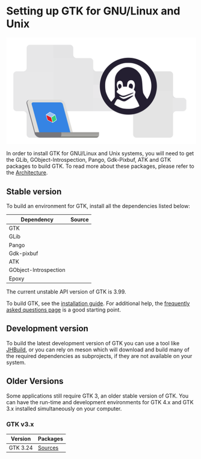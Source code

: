 ---
---

# Setting up GTK for GNU/Linux and Unix

![GTK and Linux](/assets/img/docs/docs-gtk-linux.svg)

In order to install GTK for GNU/Linux and Unix systems, you will need to get
the GLib, GObject-Introspection, Pango, Gdk-Pixbuf, ATK and GTK packages to
build GTK. To read more about these packages, please refer to the
[Architecture](/docs/architecture/).

## Stable version

To build an environment for GTK, install all the dependencies listed below:

Dependency | Source
--- | :---:
GTK | [<i class="fas fa-download"></i>](https://download.gnome.org/sources/gtk+/3.99/)
GLib | [<i class="fas fa-download"></i>](https://download.gnome.org/sources/glib/)
Pango | [<i class="fas fa-download"></i>](https://download.gnome.org/sources/pango/)
Gdk-pixbuf | [<i class="fas fa-download"></i>](https://download.gnome.org/sources/gdk-pixbuf/)
ATK | [<i class="fas fa-download"></i>](https://download.gnome.org/sources/atk/)
GObject-Introspection | [<i class="fas fa-download"></i>](https://download.gnome.org/sources/gobject-introspection/)
Epoxy | [<i class="fas fa-download"></i>](https://download.gnome.org/sources/libepoxy/)

The current unstable API version of GTK is 3.99.

To build GTK, see the [installation guide](https://developer.gnome.org/gtk4/unstable/gtk-building.html).
For additional help, the [frequently asked questions page](https://developer.gnome.org/gtk4/unstable/gtk-question-index.html) is a
good starting point.

## Development version

To build the latest development version of GTK you can use a tool like
[JHBuild](https://wiki.gnome.org/Projects/Jhbuild), or you can rely on
meson which will download and build many of the required dependencies
as subprojects, if they are not available on your system.

## Older Versions

Some applications still require GTK 3, an older stable version of GTK. You
can have the run-time and development environments for GTK 4.x and GTK 3.x
installed simultaneously on your computer.

### GTK v3.x

Version | Packages
--- | ---
GTK 3.24 | [Sources](https://download.gnome.org/sources/gtk+/3.24/)
